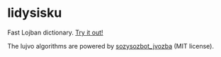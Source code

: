 # lidysisku

Fast Lojban dictionary. [Try it out!](https://foldr.moe/lidysisku/)

The lujvo algorithms are powered by [sozysozbot_jvozba](https://github.com/sozysozbot/sozysozbot_jvozba) (MIT license).
